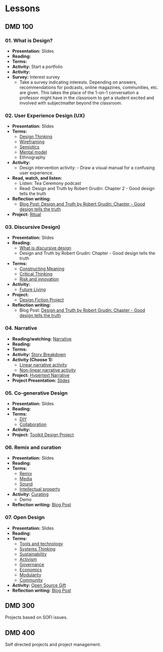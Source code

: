 # Lessons
## DMD 100
### 01. What is Design?
- **Presentation:** Slides
- **Reading:** 
- **Terms:**
- **Activity:** Start a portfolio
- **Activity:** 
- **Survey:** Interest survey
  - Take a survey indicating interests. Depending on answers, recommendations for podcasts, online magazines, communities, etc. are given. This takes the place of the 1-on-1 conversation a professor might have in the classroom to get a student excited and involved with subjectmatter beyond the classroom.

### 02. User Experience Design (UX)
- **Presentation:** Slides
- **Terms:**
  - [Design Thinking](../topics/design_thinking.md)
  - [Wireframing](../topics/wireframing.md)
  - [Semiotics](../topics/semiotics.md)
  - [Mental model](../topics/mental_model.md)
  - Ethnography
- **Activity:**  
  - Design intervention activity: - Draw a visual manual for a confusing user experience.
- **Read, watch, and listen:**  
  - Listen: Tea Ceremony podcast
  - Read: Design and Truth by Robert Grudin: Chapter 2 - Good design tells the truth
- **Reflection writing:**
  - [Blog Post: Design and Truth by Robert Grudin: Chapter - Good design tells the truth](../practice/blog_post_ux.md)
- **Project:** [Ritual](../projects/ritual.md)

### 03. Discursive Design)
- **Presentation:** Slides
- **Reading:** 
  - [What is discursive design](http://www.core77.com/posts/41991/What-is-Discursive-Design)
  - Design and Truth by Robert Grudin: Chapter - Good design tells the truth
- **Terms:**
  - [Constructing Meaning](../topics/critical_thinking.md)
  - [Critical Thinking](../topics/critical_thinking.md)
  - [Risk and innovation](../topics/risk_and_innovation.md)
- **Activity:** 
  - [Future Living](../practice/future_living.md)
- **Project:**
  - [Design Fiction Project](../projects/design_fiction_project.md)
- **Reflection writing:**
  - Blog Post: [Design and Truth by Robert Grudin: Chapter - Good design tells the truth](../practice/writing_prompt_design_and_truth.md)

### 04. Narrative
- **Reading/watching:** [Narrative](../topics/narrative.md)
- **Reading:** 
- **Terms:**
- **Activity:** [Story Breakdown](practice/story_breakdown.md)
- **Activity (Choose 1):**
  - [Linear narrative activity](../practice/linear_narrative.md)
  - [Non-linear narrative activity](../practice/non-linear_narrative.md)
- **Project:** [Hypertext Narrative](../projects/hypertext_narrative_project.md)
- **Project Presentation:** [Slides](../practice/blog_post_narrative.md)

### 05. Co-generative Design
- **Presentation:** Slides
- **Reading:**
- **Terms:**
  - [DIY](../topics/diy.md)
  - [Collaboration](../topics/collaboration.md)
- **Activity:** 
- **Project:** [Toolkit Design Project](../projects/toolkit_design_project.md)

### 06. Remix and curation
- **Presentation:** Slides
- **Reading:** 
- **Terms:**
  - [Remix](../topics/remix.md)
  - [Media](../topics/media.md)
  - [Sound](../topics/sound.md)
  - [Intellectual property](../topics/intellectual-property.md)
- **Activity:** [Curating](../practice/curating-for-an-idea.md)
  - Demo
- **Reflection writing:** [Blog Post](../practice/blog_post_remix_curation.md)

### 07. Open Design
- **Presentation:** Slides
- **Reading:**
- **Terms:**
  - [Tools and technology](../topics/tools_and_technology.md)
  - [Systems Thinking](../topics/systems_thinking.md)
  - [Sustainability](../topics/sustainability.md)
  - [Activism](../topics/activism.md)
  - [Governance](../topics/governance.md)
  - [Economics](../topics/economics.md)
  - [Modularity](../topics/modularity.md)
  - [Community](../topics/community.md)
- **Activity:** [Open Source Gift](../practice/open_source_gift.md)
- **Reflection writing:** [Blog Post](../practice/blog_post_open_design.md)

## DMD 300
Projects based on SOFI issues.

## DMD 400
Self directed projects and project management.